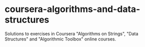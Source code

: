 # coursera-algorithms-and-data-structures

Solutions to exercises in Coursera "Algorithms on Strings", "Data Structures" and "Algorithmic Toolbox" online courses.
